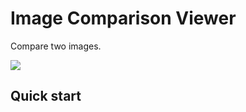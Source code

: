 # Image Comparison Viewer

Compare two images.

<img src="./assets/image-comparison-viewer-demo.gif" />

## Quick start
